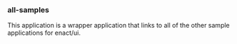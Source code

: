 ### all-samples

This application is a wrapper application that links to all of the other sample applications for enact/ui.
